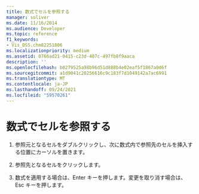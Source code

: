```yaml
---
title: 数式でセルを参照する
manager: soliver
ms.date: 11/16/2014
ms.audience: Developer
ms.topic: reference
f1_keywords:
- Vis_DSS.chm82251806
ms.localizationpriority: medium
ms.assetid: 0766ad21-0415-c23d-407c-497fb8f9aaca
description: ''
ms.openlocfilehash: b0279525a98b96d51d888b4e02eaf5f1867a0d6f
ms.sourcegitcommit: a1d9041c20256616c9c183f7d1049142a7ac6991
ms.translationtype: MT
ms.contentlocale: ja-JP
ms.lasthandoff: 09/24/2021
ms.locfileid: "59570261"
---
```

# <a name="reference-a-cell-in-a-formula"></a>数式でセルを参照する

1. 参照元となるセルをダブルクリックし、次に数式内で参照先のセルを挿入する位置にカーソルを置きます。
    
2. 参照先となるセルをクリックします。
    
3. 数式を適用する場合は、Enter キーを押します。変更を取り消す場合は、Esc キーを押します。
    

